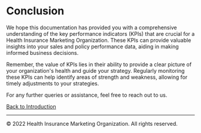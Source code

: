 # Conclusion

We hope this documentation has provided you with a comprehensive understanding of the key performance indicators (KPIs) that are crucial for a Health Insurance Marketing Organization. These KPIs can provide valuable insights into your sales and policy performance data, aiding in making informed business decisions.

Remember, the value of KPIs lies in their ability to provide a clear picture of your organization's health and guide your strategy. Regularly monitoring these KPIs can help identify areas of strength and weakness, allowing for timely adjustments to your strategies.

For any further queries or assistance, feel free to reach out to us.

[Back to Introduction](./introduction.md)

---

© 2022 Health Insurance Marketing Organization. All rights reserved.